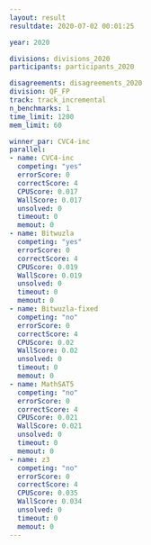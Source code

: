 ```yaml
---
layout: result
resultdate: 2020-07-02 00:01:25

year: 2020

divisions: divisions_2020
participants: participants_2020

disagreements: disagreements_2020
division: QF_FP
track: track_incremental
n_benchmarks: 1
time_limit: 1200
mem_limit: 60

winner_par: CVC4-inc
parallel:
- name: CVC4-inc
  competing: "yes"
  errorScore: 0
  correctScore: 4
  CPUScore: 0.017
  WallScore: 0.017
  unsolved: 0
  timeout: 0
  memout: 0
- name: Bitwuzla
  competing: "yes"
  errorScore: 0
  correctScore: 4
  CPUScore: 0.019
  WallScore: 0.019
  unsolved: 0
  timeout: 0
  memout: 0
- name: Bitwuzla-fixed
  competing: "no"
  errorScore: 0
  correctScore: 4
  CPUScore: 0.02
  WallScore: 0.02
  unsolved: 0
  timeout: 0
  memout: 0
- name: MathSAT5
  competing: "no"
  errorScore: 0
  correctScore: 4
  CPUScore: 0.021
  WallScore: 0.021
  unsolved: 0
  timeout: 0
  memout: 0
- name: z3
  competing: "no"
  errorScore: 0
  correctScore: 4
  CPUScore: 0.035
  WallScore: 0.034
  unsolved: 0
  timeout: 0
  memout: 0
---
```

